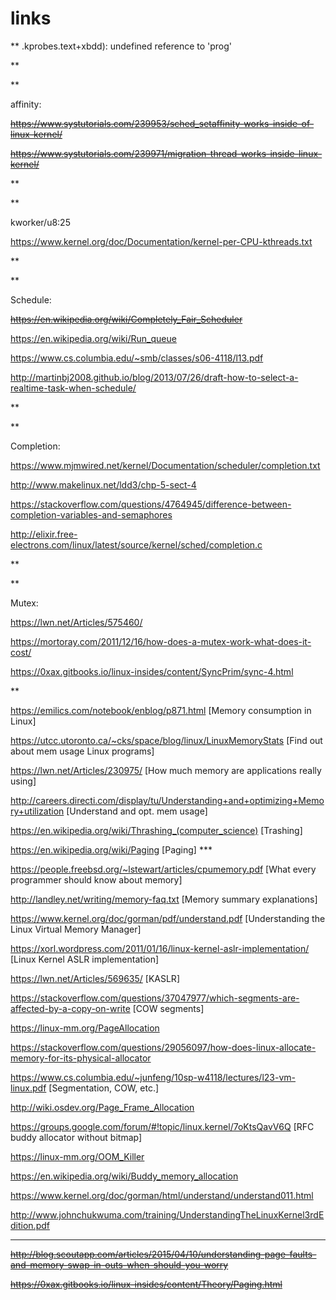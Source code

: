 # links

**
.kprobes.text+xbdd): undefined reference to 'prog'

**

**

affinity:

<s>https://www.systutorials.com/239953/sched_setaffinity-works-inside-of-linux-kernel/</s>

<s>https://www.systutorials.com/239971/migration-thread-works-inside-linux-kernel/</s>

**

** 

kworker/u8:25

https://www.kernel.org/doc/Documentation/kernel-per-CPU-kthreads.txt

**

**

Schedule:

<s>https://en.wikipedia.org/wiki/Completely_Fair_Scheduler</s>

https://en.wikipedia.org/wiki/Run_queue

https://www.cs.columbia.edu/~smb/classes/s06-4118/l13.pdf

http://martinbj2008.github.io/blog/2013/07/26/draft-how-to-select-a-realtime-task-when-schedule/

**

** 

Completion:

https://www.mjmwired.net/kernel/Documentation/scheduler/completion.txt

http://www.makelinux.net/ldd3/chp-5-sect-4

https://stackoverflow.com/questions/4764945/difference-between-completion-variables-and-semaphores

http://elixir.free-electrons.com/linux/latest/source/kernel/sched/completion.c

**

**

Mutex:

https://lwn.net/Articles/575460/

https://mortoray.com/2011/12/16/how-does-a-mutex-work-what-does-it-cost/

https://0xax.gitbooks.io/linux-insides/content/SyncPrim/sync-4.html

**


https://emilics.com/notebook/enblog/p871.html [Memory consumption in Linux]

https://utcc.utoronto.ca/~cks/space/blog/linux/LinuxMemoryStats [Find out about mem usage Linux programs]

https://lwn.net/Articles/230975/ [How much memory are applications really using]

http://careers.directi.com/display/tu/Understanding+and+optimizing+Memory+utilization [Understand and opt. mem usage]

https://en.wikipedia.org/wiki/Thrashing_(computer_science) [Trashing]

https://en.wikipedia.org/wiki/Paging [Paging] ***

https://people.freebsd.org/~lstewart/articles/cpumemory.pdf [What every programmer should know about memory]

http://landley.net/writing/memory-faq.txt [Memory summary explanations]

https://www.kernel.org/doc/gorman/pdf/understand.pdf [Understanding the Linux Virtual Memory Manager]

https://xorl.wordpress.com/2011/01/16/linux-kernel-aslr-implementation/ [Linux Kernel ASLR implementation]

https://lwn.net/Articles/569635/ [KASLR]

https://stackoverflow.com/questions/37047977/which-segments-are-affected-by-a-copy-on-write [COW segments]

https://linux-mm.org/PageAllocation

https://stackoverflow.com/questions/29056097/how-does-linux-allocate-memory-for-its-physical-allocator

https://www.cs.columbia.edu/~junfeng/10sp-w4118/lectures/l23-vm-linux.pdf [Segmentation, COW, etc.]

http://wiki.osdev.org/Page_Frame_Allocation

https://groups.google.com/forum/#!topic/linux.kernel/7oKtsQavV6Q [RFC buddy allocator without bitmap]

https://linux-mm.org/OOM_Killer

https://en.wikipedia.org/wiki/Buddy_memory_allocation

https://www.kernel.org/doc/gorman/html/understand/understand011.html

http://www.johnchukwuma.com/training/UnderstandingTheLinuxKernel3rdEdition.pdf



*****
<s>http://blog.scoutapp.com/articles/2015/04/10/understanding-page-faults-and-memory-swap-in-outs-when-should-you-worry</s>

<s>https://0xax.gitbooks.io/linux-insides/content/Theory/Paging.html</s>


